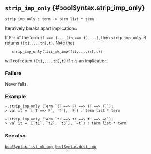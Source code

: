 ## `strip_imp_only` {#boolSyntax.strip_imp_only}


```
strip_imp_only : term -> term list * term
```



Iteratively breaks apart implications.


If `M` is of the form `t1 ==> (... (tn ==> t) ...)`, then `strip_imp_only M`
returns `([t1,...,tn],t)`. Note that
    
       strip_imp_only(list_mk_imp([t1,...,tn],t))
    
will not return `([t1,...,tn],t)` if `t` is an implication.

### Failure

Never fails.

### Example

    
    - strip_imp_only (Term `(T ==> F) ==> (T ==> F)`);
    > val it = ([`T ==> F`, `T`], `F`) : term list * term
    
    - strip_imp_only (Term `t1 ==> t2 ==> t3 ==> ~t`);
    > val it = ([`t1`, `t2`, `t3`], `~t`) : term list * term
    



### See also

[`boolSyntax.list_mk_imp`](#boolSyntax.list_mk_imp), [`boolSyntax.dest_imp`](#boolSyntax.dest_imp)

